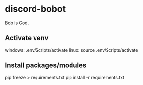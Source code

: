 # discord-bobot

Bob is God.

## Activate venv

windows: .env/Scripts/activate
linux: source .env/Scripts/activate

## Install packages/modules

pip freeze > requirements.txt
pip install -r requirements.txt
